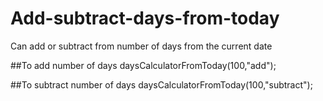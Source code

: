 # Add-subtract-days-from-today
 Can add or subtract from number of days from the current date
 
 ##To add number of days
 daysCalculatorFromToday(100,"add");
 
 ##To subtract number of days
 daysCalculatorFromToday(100,"subtract");
